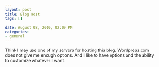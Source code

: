 ```yaml
--- 
layout: post
title: Blog Host
tags: []

date: August 08, 2010, 02:09 PM
categories: 
- general
---
```

Think I may use one of my servers for hosting this blog. Wordpress.com does not give me enough options. And I like to have options and the ability to customize whatever I want.
